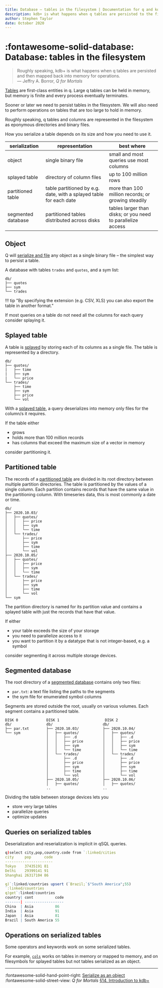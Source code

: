 ```yaml
---
title: Database – tables in the filesystem | Documentation for q and kdb+
description: kdb+ is what happens when q tables are persisted to the filesystem
author: Stephen Taylor
date: October 2020
---
```

# :fontawesome-solid-database: Database: tables in the filesystem



> Roughly speaking, kdb+ is what happens when q tables are persisted and then mapped back into memory for operations.<br>— Jeffry A. Borror, _Q for Mortals_

[Tables](../kb/faq.md) are first-class entities in q. Large q tables can be held in memory, but memory is finite and every process eventually terminates.

Sooner or later we need to persist tables in the filesystem. We will also need to perform operations on tables that are too large to hold in memory.

Roughly speaking, q tables and columns are represented in the filesystem as eponymous directories and binary files.

How you serialize a table depends on its size and how you need to use it.

serialization | representation | best where
--------------|----------------|-----------
object        | single binary file | small and most queries use most columns
splayed table | directory of column files | up to 100 million rows
partitioned table | table partitioned by e.g. date, with a splayed table for each date | more than 100 million records; or growing steadily
segmented database | partitioned tables distributed across disks | tables larger than disks; or you need to parallelize access


## Object

Q will [serialize and file](object.md) any object as a single binary file – the simplest way to persist a table.

A database with tables `trades` and `quotes`, and a sym list:

```treeview
db/
├── quotes
├── sym
└── trades
```

!!! tip "By specifying the extension (e.g. CSV, XLS) you can also export the table in another format."

If most queries on a table do not need all the columns for each query consider splaying it.


## Splayed table

A table is [splayed](https://en.wiktionary.org/wiki/splay "Wiktionary") by storing each of its columns as a single file. The table is represented by a directory.

```treeview
db/
├── quotes/
|   ├── time
|   ├── sym
|   └── price
└── trades/
    ├── time
    ├── sym
    ├── price
    └── vol
```

With a [splayed table](../kb/splayed-tables.md), a query deserializes into memory only files for the column/s it requires.

If the table either

-   grows
-   holds more than 100 million records
-   has columns that exceed the maximum size of a vector in memory

consider partitioning it.


## Partitioned table

The records of a [partitioned table](../kb/partition.md) are divided in its root directory between multiple partition directories. The table is partitioned by the values of a single column. Each partition contains records that have the same value in the partitioning column. With timeseries data, this is most commonly a date or time.

```treeview
db/
├── 2020.10.03/
│   ├── quotes/
│   │   ├── price
│   │   ├── sym
│   │   └── time
│   └── trades/
│       ├── price
│       ├── sym
│       ├── time
│       └── vol
├── 2020.10.05/
│   ├── quotes/
│   │   ├── price
│   │   ├── sym
│   │   └── time
│   └── trades/
│       ├── price
│       ├── sym
│       ├── time
│       └── vol
└── sym
```

The partition directory is named for its partition value and contains a splayed table with just the records that have that value.

If either

-   your table exceeds the size of your storage
-   you need to parallelize access to it
-   you want to partition it by a datatype that is not integer-based, e.g. a symbol

consider segmenting it across multiple storage devices.


## Segmented database

The root directory of a [segmented database](segment.md) contains only two files:

-   `par.txt`: a text file listing the paths to the segments
-   the sym file for enumerated symbol columns

Segments are stored outside the root, usually on various volumes. Each segment contains a partitioned table.

```tree
DISK 0             DISK 1                     DISK 2
db/                db/                       db/
├── par.txt        ├── 2020.10.03/           ├── 2020.10.04/
└── sym            │   ├── quotes/           │   ├── quotes/
                   │   │   ├── .d            │   │   ├── .d
                   │   │   ├── price         │   │   ├── price
                   │   │   ├── sym           │   │   ├── sym
                   │   │   └── time          │   │   └── time
                   │   └── trades/           │   └── trades/
                   │       ├── .d            │       ├── .d
                   │       ├── price         │       ├── price
                   │       ├── sym           │       ├── sym
                   │       ├── time          │       ├── time
                   │       └── vol           │       └── vol
                   ├── 2020.10.05/           ├── 2020.10.06/
                   │   ├── quotes/           │   ├── quotes/
                   ..                        ..
```

Dividing the table between storage devices lets you

-   store very large tables
-   parallelize queries
-   optimize updates


## Queries on serialized tables

Deserialization and reserialization is implicit in qSQL queries.

```q
q)select city,pop,country.code from `:linked/cities
city     pop      code
----------------------
Tokyo    37435191 81
Delhi    29399141 91
Shanghai 26317104 86

q)`:linked/countries upsert (`Brazil;`$"South America";55)
`:linked/countries
q)get`:linked/countries
country| cont          code
-------| ------------------
China  | Asia          86
India  | Asia          91
Japan  | Asia          81
Brazil | South America 55
```


## Operations on serialized tables

Some operators and keywords work on some serialized tables.

For example, [`cols`](../ref/cols.md) works on tables in memory or mapped to memory, and on filesymbols for splayed tables but not tables serialized as an object.


----
:fontawesome-solid-hand-point-right:
[Serialize as an object](object.md)
<br>
:fontawesome-solid-street-view:
_Q for Mortals_
[§14. Introduction to kdb+](/q4m3/14_Introduction_to_Kdb%2B/)

